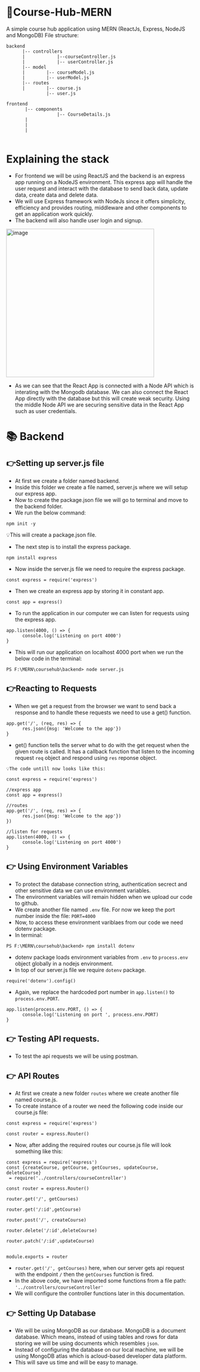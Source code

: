 # 🚀Course-Hub-MERN
A simple course hub application using MERN (ReactJs, Express, NodeJS and MongoDB)
File structure:
```
backend
      |-- controllers
      |            |--courseController.js
      |            |-- userController.js
      |-- model
      |        |-- courseModel.js
      |        |-- userModel.js
      |-- routes
      |        |-- course.js
               |-- user.js
               
frontend
       |-- components
                   |-- CourseDetails.js
       |
       |
       |
      
```  

# Explaining the stack
- For frontend we will be using ReactJS and the backend is an express app running on a NodeJS environment. This express app will handle the user request and interact with the database to send back data, update data, create data and delete data.
- We will use Express framework with NodeJs since it offers simplicity, efficiency and provides routing, middleware and other components to get an application work quickly. 
- The backend will also handle user login and signup.
<img width="396" alt="image" src="https://user-images.githubusercontent.com/66726759/204442129-1ebb205d-7583-45d9-8d65-4502f3d28b7c.png">

- As we can see that the React App is connected with a Node API which is interating with the Mongodb database. We can also connect the  React App directly with the database but this will create weak security. Using the middle Node API we are securing sensitive data in the React App such as user credentials. 


# 📚 Backend

## 👉Setting up server.js file
- At first we create a folder named backend. 
- Inside this folder we create a file named, server.js where we will setup our express app. 
- Now to create the package.json file we will go to terminal and move to the backend folder.
- We run the below command: 
```
npm init -y
```
💡This will create a package.json file.
- The next step is to install the express package.
```
npm install express
```
- Now inside the server.js file we need to require the express package. 
``` 
const express = require('express')
```
- Then we create an express app by storing it in constant app. 
```
const app = express()
```
- To run the application in our computer we can listen for requests using the express app. 
```
app.listen(4000, () => {
      console.log('Listening on port 4000')
}
```
- This will run our application on localhost 4000 port when we run the below code in the terminal: 
```
PS F:\MERN\coursehub\backend> node server.js
```
## 👉Reacting to Requests
- When we get a request from the browser we want to send back a response and to handle these requests we need to use a get() function. 
```
app.get('/', (req, res) => {
      res.json({msg: 'Welcome to the app'})
}
```
- get() function tells the server what to do with the get request when the given route is called. It has a callback function that listen to the incoming request ```req``` object and respond using ```res``` reponse object. 
```
💡The code untill now looks like this: 

const express = require('express')

//express app
const app = express()

//routes
app.get('/', (req, res) => {
      res.json({msg: 'Welcome to the app'})
})

//listen for requests
app.listen(4000, () => {
      console.log('Listening on port 4000')
}
```
## 👉 Using Environment Variables
- To protect the database connection string, authentication secrect and other sensitive data we can use environment variables. 
- The environment variables will remain hidden when we upload our code to github. 
- We create another file named ```.env``` file. For now we keep the port number inside the file: ``` PORT=4000 ```
- Now, to access these environment variblaes from our code we need dotenv package. 
- In terminal: 
```
PS F:\MERN\coursehub\backend> npm install dotenv
```
- dotenv package loads environment variables from ```.env``` to ```process.env``` object globally in a nodejs environment. 
- In top of our server.js file we require ```dotenv``` package. 
``` 
require('dotenv').config()
```
- Again, we replace the hardcoded port number in ```app.listen()``` to ```process.env.PORT```.
```
app.listen(process.env.PORT, () => {
      console.log('Listening on port ', process.env.PORT)
}
```
## 👉 Testing API requests.
- To test the api requests we will be using postman.

## 👉 API Routes
- At first we create a new folder ```routes``` where we create another file named course.js. 
- To create instance of a router we need the following code inside our course.js file:
```
const express = require('express')

const router = express.Router()
```
- Now, after adding the required routes our course.js file will look something like this:
```
const express = require('express')
const {createCourse, getCourse, getCourses, updateCourse, deleteCourse}
 = require('../controllers/courseController')
 
const router = express.Router()

router.get('/', getCourses)

router.get('/:id',getCourse)

router.post('/', createCourse)

router.delete('/:id',deleteCourse)

router.patch('/:id',updateCourse)


module.exports = router
```
- ``` router.get('/', getCourses) ```  here, when our server gets api request with the endpoint ```/```  then the ```getCourses``` function is fired.
- In the above code, we have imported some functions from a file path: ```'../controllers/courseController'```
- We will configure the controller functions later in this documentation.

## 👉 Setting Up Database 
- We will be using MongoDB as our database. MongoDB is a document database. Which means, instead of using tables and rows for data storing we will be using documents which resembles ```json```. 
- Instead of configuring the database on our local machine, we will be using  MongoDB atlas which is acloud-based developer data platform. 
- This will save us time and will be easy to manage. 
